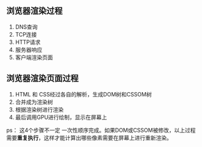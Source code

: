 ## 浏览器渲染过程
1. DNS查询
2. TCP连接
3. HTTP请求
4. 服务器响应
5. 客户端渲染页面

## 浏览器渲染页面过程
1. HTML 和 CSS经过各自的解析，生成DOM树和CSSOM树
2. 合并成为渲染树
3. 根据渲染树进行渲染
4.  最后调用GPU进行绘制，显示在屏幕上

ps： 这4个步骤不一定 一次性顺序完成。如果DOM或CSSOM被修改，以上过程需要**重复执行**，这样才能计算出哪些像素需要在屏幕上进行重新渲染。